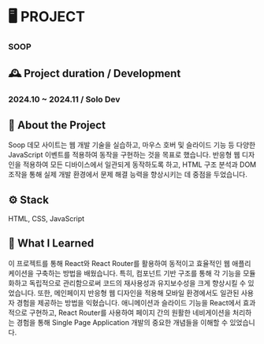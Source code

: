# 🖥️ PROJECT
### SOOP

## 🕰️ Project duration / Development 
### 2024.10 ~ 2024.11 / Solo Dev 

## 📃 About the Project
Soop 데모 사이트는 웹 개발 기술을 실습하고, 마우스 호버 및 슬라이드 기능 등 다양한 JavaScript 이벤트를 적용하여 동작을 구현하는 것을 목표로 했습니다. 반응형 웹 디자인을 적용하여 모든 디바이스에서 일관되게 동작하도록 하고, HTML 구조 분석과 DOM 조작을 통해 실제 개발 환경에서 문제 해결 능력을 향상시키는 데 중점을 두었습니다.

## ⚙️ Stack
HTML, CSS, JavaScript

## 📝 What I Learned
이 프로젝트를 통해 React와 React Router를 활용하여 동적이고 효율적인 웹 애플리케이션을 구축하는 방법을 배웠습니다. 특히, 컴포넌트 기반 구조를 통해 각 기능을 모듈화하고 독립적으로 관리함으로써 코드의 재사용성과 유지보수성을 크게 향상시킬 수 있었습니다. 또한, 메인페이지 반응형 웹 디자인을 적용해 모바일 환경에서도 일관된 사용자 경험을 제공하는 방법을 익혔습니다. 애니메이션과 슬라이드 기능을 React에서 효과적으로 구현하고, React Router를 사용하여 페이지 간의 원활한 네비게이션을 처리하는 경험을 통해 Single Page Application 개발의 중요한 개념들을 이해할 수 있었습니다.
